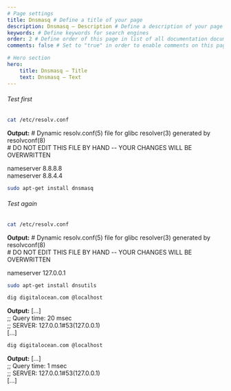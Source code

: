 ```yaml
---
# Page settings
title: Dnsmasq # Define a title of your page
description: Dnsmasq — Description # Define a description of your page
keywords: # Define keywords for search engines
order: 2 # Define order of this page in list of all documentation documents
comments: false # Set to "true" in order to enable comments on this page. Make sure you properly setup "disqus_forum_shortname" variable in "_config.yml"

# Hero section
hero:
    title: Dnsmasq — Title
    text: Dnsmasq — Text
---
```


###### Test first
 
```bash
cat /etc/resolv.conf
```

<div class="callout callout--info">
    <p><strong>Output:</strong>
      # Dynamic resolv.conf(5) file for glibc resolver(3) generated by resolvconf(8) <br />
      # DO NOT EDIT THIS FILE BY HAND -- YOUR CHANGES WILL BE OVERWRITTEN <br />
    </p>
    <p>nameserver 8.8.8.8 <br />
       nameserver 8.8.4.4
    </p>
</div>

```bash
sudo apt-get install dnsmasq
```

###### Test again

```bash
cat /etc/resolv.conf
```

<div class="callout callout--info">
    <p><strong>Output:</strong>
      # Dynamic resolv.conf(5) file for glibc resolver(3) generated by resolvconf(8) <br />
      # DO NOT EDIT THIS FILE BY HAND -- YOUR CHANGES WILL BE OVERWRITTEN <br />
    </p>
    <p>nameserver 127.0.0.1
    </p>
</div>

```bash
sudo apt-get install dnsutils
```

```bash
dig digitalocean.com @localhost
```

<div class="callout callout--info">
  <p><strong>Output:</strong>
    [...] <br />
    ;; Query time: 20 msec <br />
    ;; SERVER: 127.0.0.1#53(127.0.0.1) <br />
    [...]
  </p>
</div>

```bash
dig digitalocean.com @localhost
```

<div class="callout callout--info">
  <p><strong>Output:</strong>
    [...] <br />
    ;; Query time: 1 msec <br />
    ;; SERVER: 127.0.0.1#53(127.0.0.1) <br />
    [...]
  </p>
</div>